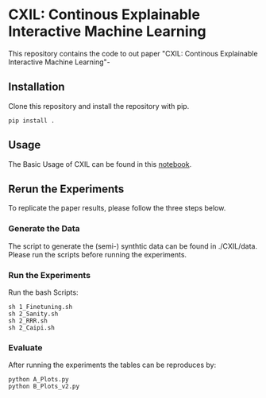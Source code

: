 # CXIL: Continous Explainable Interactive Machine Learning 

This repository contains the code to out paper "CXIL: Continous Explainable Interactive Machine Learning"-

## Installation 

Clone this repository and install the repository with pip.
```
pip install .
```

## Usage 
The Basic Usage of CXIL can be found in  this [notebook](https://github.com/JHoelli/CXIL/blob/main/0_Usage.ipynb).


## Rerun the Experiments
To replicate the paper results, please follow the three steps below. 

### Generate the Data 

The script to generate the (semi-) synthtic data can be found in ./CXIL/data.
Please run the scripts before running the experiments. 

### Run the Experiments

Run the bash Scripts: 
```
sh 1_Finetuning.sh
sh 2_Sanity.sh 
sh 2_RRR.sh
sh 2_Caipi.sh
```
### Evaluate 

After running the experiments the tables can be reproduces by: 
```
python A_Plots.py
python B_Plots_v2.py
```